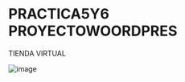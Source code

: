 # PRACTICA5Y6 PROYECTOWOORDPRES
TIENDA VIRTUAL


![image](https://github.com/karlosveliz/PRACTICA5Y6/assets/126271356/21b87a79-a9f5-4f21-8f5e-ab3cb8c5b2e6)
